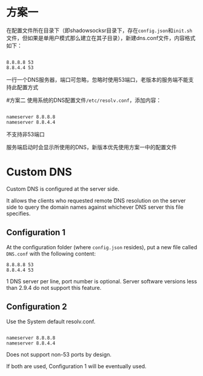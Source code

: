 # 方案一

在配置文件所在目录下（即shadowsocksr目录下，存在`config.json`和`init.sh`文件，但如果是单用户模式那么建立在其子目录），新建dns.conf文件，内容格式如下：
```

8.8.8.8 53
8.8.4.4 53
```

一行一个DNS服务器，端口可忽略，忽略时使用53端口，老版本的服务端不能支持此配置方式

#方案二 使用系统的DNS配置文件`/etc/resolv.conf`，添加内容：
```

nameserver 8.8.8.8
nameserver 8.8.4.4
```

不支持非53端口

服务端启动时会显示所使用的DNS，新版本优先使用方案一中的配置文件

# Custom DNS

Custom DNS is configured at the server side.

It allows the clients who requested remote DNS resolution on the server side to query the domain names against whichever DNS server this file specifies.

## Configuration 1

At the configuration folder (where `config.json` resides), put a new file called `DNS.conf` with the following content:
```
8.8.8.8 53
8.8.4.4 53
```

1 DNS server per line, port number is optional. Server software versions less than 2.9.4 do not support this feature.

## Configuration 2

Use the System default resolv.conf.
```

nameserver 8.8.8.8
nameserver 8.8.4.4
```

Does not support non-53 ports by design.

If both are used, Configuration 1 will be eventually used.